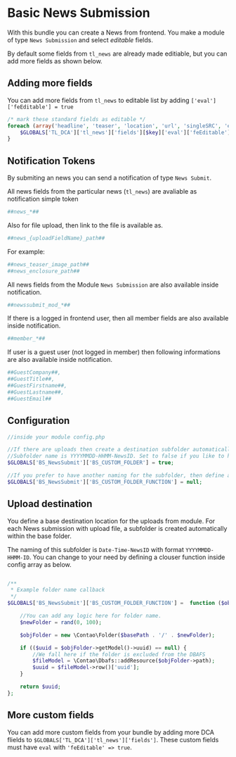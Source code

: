 Basic News Submission
===================

With this bundle you can create a News from frontend. You make a module of type `News Submission` and select *editable* fields.

By default some fields from `tl_news` are already made editiable, but you can add more fields as shown below.


## Adding more fields

You can add more fields from `tl_news` to editable list by adding `['eval']['feEditable'] = true`

```php
/* mark these standard fields as editable */
foreach (array('headline', 'teaser', 'location', 'url', 'singleSRC', 'enclosure') as $key) {
    $GLOBALS['TL_DCA']['tl_news']['fields'][$key]['eval']['feEditable'] = true;
}
```


## Notification Tokens

By submiting an news you can send a notification of type `News Submit`.

All news fields from the particular news (`tl_news`) are avaliable as notification simple token
```php
##news_*##
```
Also for file upload, then link to the file is available as.
```php
##news_{uploadFieldName}_path##
```
For example: 
```php
##news_teaser_image_path##
##news_enclosure_path##
```

All news fields from the Module `News Submission` are also available inside notification.

```php
##newssubmit_mod_*##
```

If there is a logged in frontend user, then all member fields are also available inside notification.

```php
##member_*##
```
If user is a guest user (not logged in member) then following informations are also available inside notification.
```php
##GuestCompany##, 
##GuestTitle##, 
##GuestFirstname##, 
##GuestLastname##, 
##GuestEmail##
````

## Configuration
```php
//inside your module config.php

//If there are uploads then create a destination subfolder automatically inside the base folder.
//Subfolder name is YYYYMMDD-HHMM-NewsID. Set to false if you like to have all files inside the base folder
$GLOBALS['BS_NewsSubmit']['BS_CUSTOM_FOLDER'] = true;

//If you prefer to have another naming for the subfolder, then define a clouser function like example give below
$GLOBALS['BS_NewsSubmit']['BS_CUSTOM_FOLDER_FUNCTION'] = null;
```

## Upload destination

You define a base destination location for the uploads from module. For each News submission with upload file, a subfolder is created automatically within the base folder.

The naming of this subfolder is `Date-Time-NewsID` with format `YYYYMMDD-HHMM-ID`. You can change to your need by defining a clouser function inside config array as below.

```php

/**
 * Example folder name callback
 */
$GLOBALS['BS_NewsSubmit']['BS_CUSTOM_FOLDER_FUNCTION'] =  function ($obj, $basePath) {

    //You can add any logic here for folder name.
    $newFolder = rand(0, 100);

    $objFolder = new \Contao\Folder($basePath . '/' . $newFolder);

    if (($uuid = $objFolder->getModel()->uuid) == null) {
        //We fall here if the folder is excluded from the DBAFS
        $fileModel = \Contao\Dbafs::addResource($objFolder->path);
        $uuid = $fileModel->row()['uuid'];
    }

    return $uuid;
};
```

## More custom fields

You can add more custom fields from your bundle by adding more DCA flields to `$GLOBALS['TL_DCA']['tl_news']['fields']`. These custom fields must have `eval` with `'feEditable' => true`.

